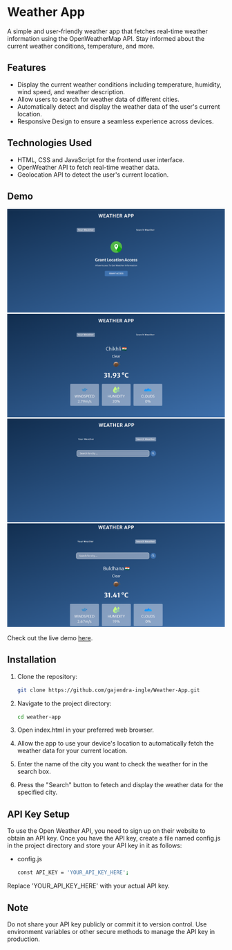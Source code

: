 # Weather App

A simple and user-friendly weather app that fetches real-time weather information using the OpenWeatherMap API. Stay informed about the current weather conditions, temperature, and more.

## Features
- Display the current weather conditions including temperature, humidity, wind speed, and weather description.
- Allow users to search for weather data of different cities.
- Automatically detect and display the weather data of the user's current location.
- Responsive Design to ensure a seamless experience across devices.
 
## Technologies Used
- HTML, CSS and JavaScript for the frontend user interface.
- OpenWeather API to fetch real-time weather data.
- Geolocation API to detect the user's current location.

## Demo

![Output Screenshot](/Output%20-1.png)
![Output Screenshot](/Output%20-2.png)
![Output Screenshot](/Output%20-3.png)
![Output Screenshot](/Output%20-4.png)


Check out the live demo [here](link-to-your-live-demo).

## Installation

1. Clone the repository:

   ```bash
   git clone https://github.com/gajendra-ingle/Weather-App.git

2. Navigate to the project directory:

    ```bash
    cd weather-app

3. Open index.html in your preferred web browser.
4. Allow the app to use your device's location to automatically fetch the weather data for your current location.  
5. Enter the name of the city you want to check the weather for in the search box.
6. Press the "Search" button to fetech and display the weather data for the specified city.

## API Key Setup

To use the Open Weather API, you need to sign up on their website to obtain an API key. Once you have the API key, create a file named config.js in the project directory and store your API key in it as follows:

 - config.js
    ```bash
    const API_KEY = 'YOUR_API_KEY_HERE';
Replace 'YOUR_API_KEY_HERE' with your actual API key.


## Note
 Do not share your API key publicly or commit it to version control. Use environment variables or other secure methods to manage the API key in production.

